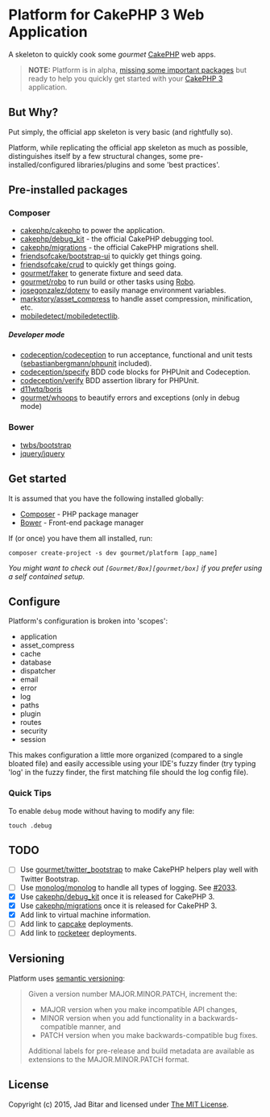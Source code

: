 # Platform for CakePHP 3 Web Application

A skeleton to quickly cook some _gourmet_ [CakePHP][cakephp] web apps.

> __NOTE:__ Platform is in alpha, [missing some important packages](#TODO) but ready to help
> you quickly get started with your [CakePHP 3][cakephp] application.

## But Why?

Put simply, the official app skeleton is very basic (and rightfully so).

Platform, while replicating the official app skeleton as much as possible, distinguishes itself by a few structural
changes, some pre-installed/configured libraries/plugins and some 'best practices'.

## Pre-installed packages

### Composer

* [cakephp/cakephp][cakephp/repo] to power the application.
* [cakephp/debug_kit][debug_kit/repo] - the official CakePHP debugging tool.
* [cakephp/migrations][migrations/repo] - the official CakePHP migrations shell.
* [friendsofcake/bootstrap-ui][foc/bootstrap-ui/repo] to quickly get things going.
* [friendsofcake/crud][foc/crud/repo] to quickly get things going.
* [gourmet/faker][faker/repo] to generate fixture and seed data.
* [gourmet/robo][robo/repo] to run build or other tasks using [Robo][robo].
* [josegonzalez/dotenv][dotenv/repo] to easily manage environment variables.
* [markstory/asset_compress][asset_compress/repo] to handle asset compression, minification, etc.
* [mobiledetect/mobiledetectlib][mobiledetect/repo].

##### Developer mode

* [codeception/codeception][codeception/repo] to run acceptance, functional and unit tests ([sebastianbergmann/phpunit][phpunit/repo] included).
* [codeception/specify][specify/repo] BDD code blocks for PHPUnit and Codeception.
* [codeception/verify][verify/repo] BDD assertion library for PHPUnit.
* [d11wtq/boris][boris/repo]
* [gourmet/whoops][whoops/repo] to beautify errors and exceptions (only in debug mode)

### Bower

* [twbs/bootstrap][bootstrap]
* [jquery/jquery][jquery]

## Get started

It is assumed that you have the following installed globally:

* [Composer][composer] - PHP package manager
* [Bower][bower] - Front-end package manager

If (or once) you have them all installed, run:

```
composer create-project -s dev gourmet/platform [app_name]
```

_You might want to check out `[Gourmet/Box][gourmet/box]` if you prefer using a self contained setup._

## Configure

Platform's configuration is broken into 'scopes':

* application
* asset_compress
* cache
* database
* dispatcher
* email
* error
* log
* paths
* plugin
* routes
* security
* session

This makes configuration a little more organized (compared to a single bloated file) and easily accessible using your
IDE's fuzzy finder (try typing 'log' in the fuzzy finder, the first matching file should the log config file).

### Quick Tips

To enable `debug` mode without having to modify any file:

```
touch .debug
```

## TODO

* [ ] Use [gourmet/twitter_bootstrap][twitter_bootstrap/repo] to make CakePHP helpers play well with Twitter Bootstrap.
* [ ] Use [monolog/monolog][monolog/repo] to handle all types of logging. See [#2033][cakephp/2033].
* [x] Use [cakephp/debug_kit][debug_kit/repo] once it is released for CakePHP 3.
* [x] Use [cakephp/migrations][migrations/repo] once it is released for CakePHP 3.
* [x] Add link to virtual machine information.
* [ ] Add link to [capcake][capcake/repo] deployments.
* [ ] Add link to [rocketeer][rocketeer/repo] deployments.

## Versioning

Platform uses [semantic versioning][semver]:

> Given a version number MAJOR.MINOR.PATCH, increment the:
>
> - MAJOR version when you make incompatible API changes,
> - MINOR version when you add functionality in a backwards-compatible manner, and
> - PATCH version when you make backwards-compatible bug fixes.
>
> Additional labels for pre-release and build metadata are available as extensions to the
> MAJOR.MINOR.PATCH format.

## License

Copyright (c) 2015, Jad Bitar and licensed under [The MIT License][mit].

[asset_compress/repo]://github.com/markstory/asset_compress
[bootstrap]:http://getbootstrap.com
[boris/repo]://github.com/d11wtq/boris
[bower]:http://bower.io
[cakephp]:http://cakephp.org
[cakephp/2033]://github.com/cakephp/cakephp/issues/2033
[cakephp/repo]://github.com/cakephp/cakephp
[capcake/repo]://github.com/jadb/capcake
[codeception/repo]://github.com/codeception/codeception
[composer]://getcomposer.org/doc/00-intro.md#globally
[debugbar/repo]://github.com/maximebf/debugbar
[debug_kit/repo]://github.com/cakephp/debug_kit
[dotenv/repo]://github.com/josegonzalez/php-dotenv
[faker/repo]://github.com/gourmet/faker
[foc/bootstrap-ui/repo]://github.com/friendsofcake/bootstrap-ui
[foc/crud/repo]://github.com/friendsofcake/crud
[gourmet/box]://github.com/gourmet/box/
[jquery]:http://jquery.com
[milestones]://github.com/gourmet/platform/issues/milestones
[migrations/repo]://github.com/cakephp/migrations
[mit]:http://www.opensource.org/licenses/mit-license.php
[mobiledetect/repo]://github.com/mobiledetectlib/mobiledetectlib
[monolog/repo]://github.com/seldaek/monolog
[phinx/repo]://github.com/robmorgan/phinx
[phpunit/repo]://github.com/sebastianbergmann/phpunit
[puppet]:https://puppetlabs.com
[puphpet]:https://puphpet.com
[robo]:http://robo.li
[robo/repo]://github.com/gourmet/robo
[rocketeer/repo]://github.com/anahkiasen/rocketeer
[semver]:http://semver.org
[specify/repo]://github.com/codeception/specify
[twitter_bootstrap/repo]://github.com/gourmet/twitter_bootstrap
[vagrant]:http://vagrantup.com
[verify/repo]://github.com/codeception/verify
[whoops/repo]://github.com/gourmet/whoops
